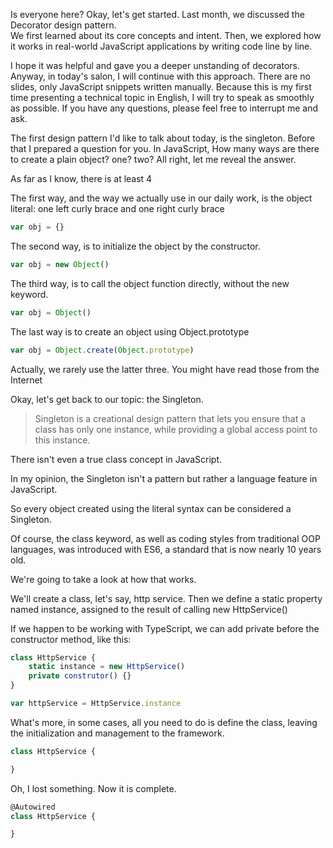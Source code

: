 Is everyone here? Okay, let's get started. 
Last month, we discussed the Decorator design pattern.  
We first learned about its core concepts and intent. 
Then, we explored how it works in real-world JavaScript applications by writing code line by line.

I hope it was helpful and gave you a deeper unstanding of decorators. 
Anyway, in today's salon, I will continue with this approach.
There are no slides, only JavaScript snippets written manually. 
Because this is my first time presenting a technical topic in English, I will try to speak as smoothly as possible. 
If you have any questions, please feel free to interrupt me and ask.

The first design pattern I'd like to talk about today, is the singleton.
Before that I prepared a question for you. In JavaScript, How many ways are there to create a plain object? one? two? All right, let me reveal the answer. 

As far as I know, there is at least 4

The first way, and the way we actually use in our daily work, is the object literal: one left curly brace and one right curly brace

```javascript
var obj = {}
```

The second way, is to initialize the object by the constructor. 

```javascript
var obj = new Object()
```

The third way, is to call the object function directly, without the new keyword. 

```javascript
var obj = Object()
```

The last way is to create an object using Object.prototype

```javascript
var obj = Object.create(Object.prototype)
```

Actually, we rarely use the latter three. You might have read those from the Internet

Okay, let's get back to our topic: the Singleton.

> Singleton is a creational design pattern that lets you ensure that a class has only one instance, while providing a global access point to this instance.

There isn't even a true class concept in JavaScript.

In my opinion, the Singleton isn't a pattern but rather a language feature in JavaScript.

So every object created using the literal syntax can be considered a Singleton.

Of course, the class keyword, as well as coding styles from traditional OOP languages, was introduced with ES6, a standard that is now nearly 10 years old.

We're going to take a look at how that works.

We'll create a class, let's say, http service. Then we define a static property named instance, assigned to the result of calling new HttpService()

If we happen to be working with TypeScript, we can add private before the constructor method, like this:

```typescript
class HttpService {
    static instance = new HttpService()
    private construtor() {}
}

var httpService = HttpService.instance
```

What's more, in some cases, all you need to do is define the class, leaving the initialization and management to the framework.

```typescript
class HttpService {

}
```

Oh, I lost something. Now it is complete.

```typescript
@Autowired
class HttpService {

}
```